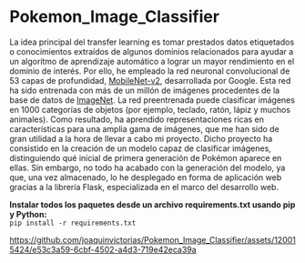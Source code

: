 # Pokemon_Image_Classifier

La idea principal del transfer learning es tomar prestados datos etiquetados o conocimientos extraídos de algunos dominios relacionados para ayudar a un algoritmo de aprendizaje automático a lograr un mayor rendimiento en el dominio de interés. Por ello, he empleado la red neuronal convolucional de 53 capas de profundidad, <a href="https://tfhub.dev/google/tf2-preview/mobilenet_v2/feature_vector/4" target="_blank">MobileNet-v2</a>, desarrollada por Google. Esta red ha sido entrenada con más de un millón de imágenes procedentes de la base de datos de <a href="https://image-net.org/" target="_blank">ImageNet</a>. La red preentrenada puede clasificar imágenes en 1000 categorías de objetos (por ejemplo, teclado, ratón, lápiz y muchos animales). Como resultado, ha aprendido representaciones ricas en características para una amplia gama de imágenes, que me han sido de gran utilidad a la hora de llevar a cabo mi proyecto. Dicho proyecto ha consistido en la creación de un modelo capaz de clasificar imágenes, distinguiendo qué inicial de primera generación de Pokémon aparece en ellas. Sin embargo, no todo ha acabado con la generación del modelo, ya que, una vez almacenado, lo he desplegado en forma de aplicación web gracias a la librería Flask, especializada en el marco del desarrollo web.

**Instalar todos los paquetes desde un archivo requirements.txt usando pip y Python:**<br>
```pip install -r requirements.txt```

https://github.com/joaquinvictorias/Pokemon_Image_Classifier/assets/120015424/e53c3a59-6cbf-4502-a4d3-719e42eca39a




